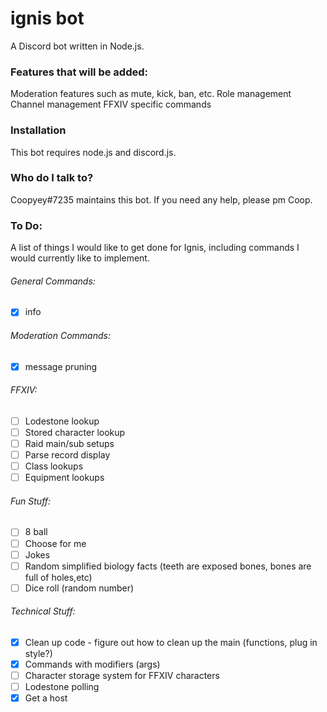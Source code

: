 # ignis bot
A Discord bot written in Node.js.

### Features that will be added:
Moderation features such as mute, kick, ban, etc.
Role management
Channel management
FFXIV specific commands

### Installation
This bot requires node.js and discord.js.

### Who do I talk to?
Coopyey#7235 maintains this bot. If you need any help, please pm Coop.

### To Do:
A list of things I would like to get done for Ignis, including commands I would currently like to implement.

###### General Commands:
- [x] info

###### Moderation Commands:
- [x] message pruning

###### FFXIV:
- [ ] Lodestone lookup
- [ ] Stored character lookup
- [ ] Raid main/sub setups
- [ ] Parse record display
- [ ] Class lookups
- [ ] Equipment lookups

###### Fun Stuff:
- [ ] 8 ball
- [ ] Choose for me
- [ ] Jokes
- [ ] Random simplified biology facts (teeth are exposed bones, bones are full of holes,etc)
- [ ] Dice roll (random number)

###### Technical Stuff:
- [x] Clean up code - figure out how to clean up the main (functions, plug in style?)
- [x] Commands with modifiers (args)
- [ ] Character storage system for FFXIV characters
- [ ] Lodestone polling
- [x] Get a host